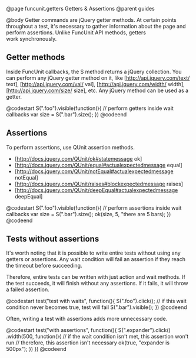 @page funcunit.getters Getters & Assertions
@parent guides

@body
Getter commands are jQuery getter methods. At certain points throughout a test, it's necessary
to gather information about the page and perform assertions.  Unlike FuncUnit API methods, getters  
work synchronously.

## Getter methods

Inside FuncUnit callbacks, the S method returns a jQuery collection.  You can perform any jQuery getter method 
on it, like [http://api.jquery.com/text/ text], [http://api.jquery.com/val/ val], 
[http://api.jquery.com/width/ width], [http://api.jquery.com/size/ size], etc. Any jQuery method can be used 
as a getter.

@codestart
S(".foo").visible(function(){
  // perform getters inside wait callbacks
  var size = S(".bar").size();
})
@codeend

## Assertions

To perform assertions, use QUnit assertion methods.

- [http://docs.jquery.com/QUnit/ok#statemessage ok]
- [http://docs.jquery.com/QUnit/equal#actualexpectedmessage equal]
- [http://docs.jquery.com/QUnit/notEqual#actualexpectedmessage notEqual]
- [http://docs.jquery.com/QUnit/raises#blockexpectedmessage raises]
- [http://docs.jquery.com/QUnit/deepEqual#actualexpectedmessage deepEqual]

@codestart
S(".foo").visible(function(){
  // perform assertions inside wait callbacks
  var size = S(".bar").size();
  ok(size, 5, "there are 5 bars);
})
@codeend

## Tests without assertions

It's worth noting that it is possible to write entire tests without using any getters or assertions.
Any wait condition will fail an assertion if they reach the timeout before succeeding. 

Therefore, entire tests can be written with just action and wait methods. If the test succeeds, it will finish
without any assertions.  If it fails, it will throw a failed assertion.

@codestart
test("test with waits", function(){
  S(".foo").click();
  // if this wait condition never becomes true, test will fail
  S(".bar").visible();
})
@codeend

Often, writing a test with assertions adds more unnecessary code.

@codestart
test("with assertions", function(){
  S(".expander").click()
    .width(500, function(){
      // if the wait condition isn't met, this assertion won't run
      // therefore, this assertion isn't necessary
      ok(true, "expander is 500px");
    })
})
@codeend
